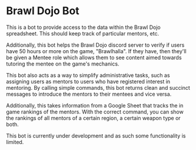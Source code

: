 # Brawl Dojo Bot
This is a bot to provide access to the data within the Brawl Dojo spreadsheet. This should keep track of particular mentors, etc.

Additionally, this bot helps the Brawl Dojo discord server to verify if users have 50 hours or more on the game, "Brawlhalla". If they have, then they'll be given a Mentee role which allows them to see content aimed towards tutoring the mentee on the game's mechanics.

This bot also acts as a way to simplify administrative tasks, such as assigning users as mentors to users who have registered interest in mentoring. By calling simple commands, this bot returns clean and succinct messages to introduce the mentors to their mentees and vice versa.

Additionally, this takes information from a Google Sheet that tracks the in game rankings of the mentors. With the correct command, you can show the rankings of all mentors of a certain region, a certain weapon type or both.

This bot is currently under development and as such some functionality is limited.
